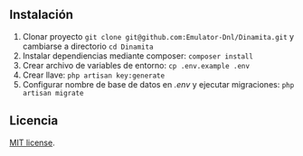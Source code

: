 ## Instalación

1. Clonar proyecto `git clone git@github.com:Emulator-Dnl/Dinamita.git` y cambiarse a directorio `cd Dinamita`
2. Instalar dependiencias mediante composer: `composer install`
3. Crear archivo de variables de entorno: `cp .env.example .env`
4. Crear llave: `php artisan key:generate`
5. Configurar nombre de base de datos en _.env_ y ejecutar migraciones: `php artisan migrate`

## Licencia

[MIT license](https://opensource.org/licenses/MIT).

